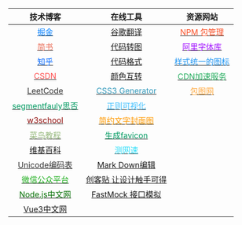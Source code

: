 技术博客 | 在线工具 | 资源网站
:-: | :-: | :-:
[<font style="color:#007fff">掘金</font>](https://juejin.cn/) | [谷歌翻译](https://translate.google.cn/) | [<font style="color:#fb5128">NPM 包管理</font>](https://www.npmjs.com/)
[<font style="color:#ea6f5a">简书</font>](https://www.jianshu.com/) | [代码转图](https://carbon.now.sh/) | [<font style="color:#a111ff">阿里字体库</font>](https://www.iconfont.cn/)
[<font style="color:#06f">知乎</font>](https://www.zhihu.com/people/qing-cui-de-gt) | [代码格式](https://tool.oschina.net/codeformat/json) | [<font style="color:#2196f3">样式统一的图标</font>](https://pictogrammers.github.io/@mdi/font/4.9.95/)
[<font style="color:#ff4d4d">CSDN</font>](https://www.csdn.net/nav/iot) | [颜色互转](https://www.sioe.cn/yingyong/yanse-rgb-16/) | [<font style="color:#27ae60">CDN加速服务</font>](https://www.bootcdn.cn/)
[<font style="color:#333">LeetCode</font>](https://leetcode-cn.com/problemset/all/) | [<font style="color:#3299bb">CSS3 Generator</font>](http://css3generator.com/) | [<font style="color:#ffa940">包图网</font>](https://ibaotu.com/)
[<font style="color:#009a61">segmentfauly思否</font>](https://segmentfault.com/) | [<font style="color:#40C0FF">正则可视化</font>](https://jex.im/regulex/#!flags=&re=%5E(a%7Cb)*%3F%24) | 
[<font style="color:#900b09">w3school</font>](https://www.w3school.com.cn/index.html) | [<font style="color:#f90">简约文字封面图</font>](https://www.logoly.pro/#/) | 
[<font style="color:#96b97d">菜鸟教程</font>](https://www.runoob.com/) | [<font style="color:#009a61">生成favicon</font>](https://tool.lu/favicon/) | 
[维基百科](https://zh.wikipedia.org/wiki/Wikipedia:%E5%88%86%E9%A1%9E%E7%B4%A2%E5%BC%95) | [<font style="color:#2edef9">测网速</font>](https://www.speedtest.cn/) | 
[<font style="color:#333">Unicode编码表</font>](http://www.52unicode.com/) | [Mark Down编辑](https://www.mdnice.com/) | 
[<font style="color:#1aad19">微信公众平台</font>](https://mp.weixin.qq.com/) | [创客贴 让设计触手可得](https://www.chuangkit.com/designtools/designindex) | 
[<font style="color:#026e00">Node.js中文网</font>](http://nodejs.cn/api/) | [FastMock 接口模拟](https://www.fastmock.site/#/) | 
[Vue3中文网](https://vue3js.cn/docs/zh/api/) |  | 

